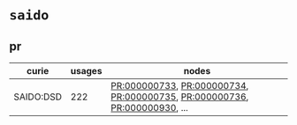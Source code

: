 # `saido`

## pr

| curie     |   usages | nodes                                                                                                                                                                                                                                                                                                                |
|-----------|----------|----------------------------------------------------------------------------------------------------------------------------------------------------------------------------------------------------------------------------------------------------------------------------------------------------------------------|
| SAIDO:DSD |      222 | [PR:000000733](http://purl.obolibrary.org/obo/PR_000000733), [PR:000000734](http://purl.obolibrary.org/obo/PR_000000734), [PR:000000735](http://purl.obolibrary.org/obo/PR_000000735), [PR:000000736](http://purl.obolibrary.org/obo/PR_000000736), [PR:000000930](http://purl.obolibrary.org/obo/PR_000000930), ... |

